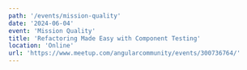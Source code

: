 ```yaml
---
path: '/events/mission-quality'
date: '2024-06-04'
event: 'Mission Quality'
title: 'Refactoring Made Easy with Component Testing'
location: 'Online'
url: 'https://www.meetup.com/angularcommunity/events/300736764/'
---
```

